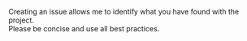 Creating an issue allows me to identify what you have found with the project.  
Please be concise and use all best practices.

